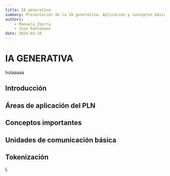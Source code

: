 ```yaml
--- 
title: IA generativa
summary: Presentación de la IA generativa. Aplicación y conceptos básicos.
authors:
    - Manuela Iborra
    - Jose Robledano
date: 2024-03-10
---
```

# **IA GENERATIVA**

holaaaaa
## **Introducción**








## **Áreas de aplicación del PLN**




## **Conceptos importantes**



## **Unidades de comunicación básica**


## **Tokenización**

L